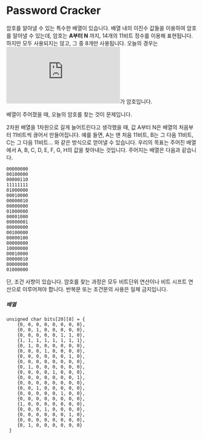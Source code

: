# Password Cracker

암호를 알아낼 수 있는 특수한 배열이 있습니다. 배열 내의 이진수 값들을 이용하여 암호를 알아낼 수 있는데, 암호는 __A부터 N__ 까지, 14개의 11비트 정수를 이용해 표현됩니다. 하지만 모두 사용되지는 않고, 그 중 8개만 사용됩니다. 오늘의 경우는 ![](https://latex.codecogs.com/gif.latex?A%20&plus;%20B%20&plus;%20C%20&plus;%20D%20-%20E%20-%20F%20-%20G%20-%20H)가 암호입니다. 

배열이 주어졌을 때, 오늘의 암호를 찾는 것이 문제입니다.

2차원 배열을 1차원으로 길게 늘어트린다고 생각했을 때, 값 A부터 N은 배열의 처음부터 11비트씩 끊어서 만들어집니다. 예를 들면, A는 맨 처음 11비트, B는 그 다음 11비트, C는 그 다음 11비트… 와 같은 방식으로 얻어낼 수 있습니다. 우리의 목표는 주어진 배열에서 A, B, C, D, E, F, G, H의 값을 찾아내는 것입니다.
주어지는 배열은 다음과 같습니다.

```
00000000
00100000
00000110
11111111
01000000
00010000
00000010
00000000
01000000
00001000
00000001
00000000
00100000
00000100
00000000
10000000
00010000
00000010
00000000
01000000
```

단, 조건 사항이 있습니다. 암호를 찾는 과정은 모두 비트단위 연산이나 비트 시프트 연산으로 이루어져야 합니다. 반복문 또는 조건문의 사용은 일체 금지입니다.


##### 배열

```
unsigned char bits[20][8] = {
	{0, 0, 0, 0, 0, 0, 0, 0},
    {0, 0, 1, 0, 0, 0, 0, 0},
	{0, 0, 0, 0, 0, 1, 1, 0},
	{1, 1, 1, 1, 1, 1, 1, 1},
	{0, 1, 0, 0, 0, 0, 0, 0},
	{0, 0, 0, 1, 0, 0, 0, 0},
	{0, 0, 0, 0, 0, 0, 1, 0},
	{0, 0, 0, 0, 0, 0, 0, 0},
	{0, 1, 0, 0, 0, 0, 0, 0},
	{0, 0, 0, 0, 1, 0, 0, 0},
	{0, 0, 0, 0, 0, 0, 0, 1},
	{0, 0, 0, 0, 0, 0, 0, 0},
	{0, 0, 1, 0, 0, 0, 0, 0},
	{0, 0, 0, 0, 0, 1, 0, 0},
	{0, 0, 0, 0, 0, 0, 0, 0},
	{1, 0, 0, 0, 0, 0, 0, 0},
	{0, 0, 0, 1, 0, 0, 0, 0},
	{0, 0, 0, 0, 0, 0, 1, 0},
	{0, 0, 0, 0, 0, 0, 0, 0},
	{0, 1, 0, 0, 0, 0, 0, 0}
 }